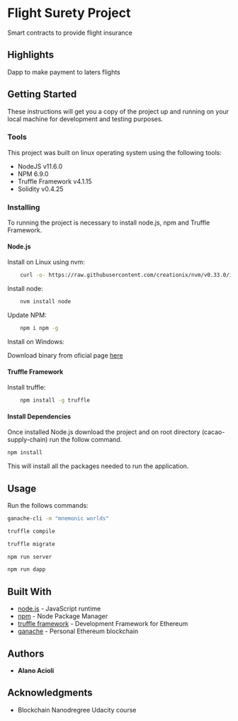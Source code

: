 # Flight Surety Project
Smart contracts to provide flight insurance

## Highlights 

Dapp to make payment to laters flights

## Getting Started

These instructions will get you a copy of the project up and running on your local machine for development and testing purposes.

### Tools

This project was built on linux operating system using the following tools:

* NodeJS v11.6.0
* NPM 6.9.0
* Truffle Framework v4.1.15
* Solidity v0.4.25

### Installing

To running the project is necessary to install node.js, npm and Truffle Framework.

#### Node.js

Install on Linux using nvm:

```bash
    curl -o- https://raw.githubusercontent.com/creationix/nvm/v0.33.0/install.sh | bash
```

Install node:

```bash
    nvm install node
```

Update NPM:

```bash
    npm i npm -g
```

Install on Windows:

Download binary from oficial page [here](https://nodejs.org/en/download/)

#### Truffle Framework

Install truffle:

```bash
    npm install -g truffle
```

#### Install Dependencies

Once installed Node.js download the project and on root directory (cacao-supply-chain) run the follow command.

```bash
npm install
```

This will install all the packages needed to run the application.

## Usage

Run the follows commands:

```bash
ganache-cli -m "mnemonic worlds"
```
```bash
truffle compile
```
```bash
truffle migrate
```
```bash
npm run server
```

```bash
npm run dapp
```

## Built With

* [node.js](https://nodejs.org/en/) - JavaScript runtime
* [npm](https://www.npmjs.com/) - Node Package Manager
* [truffle framework](https://truffleframework.com/truffle) - Development Framework for Ethereum
* [ganache](https://truffleframework.com/ganache) - Personal Ethereum blockchain


## Authors

* **Alano Acioli** 

## Acknowledgments

* Blockchain Nanodregree Udacity course


